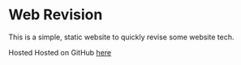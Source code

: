 # Web Revision

This is a simple, static website to quickly revise some website tech.

Hosted Hosted on GitHub [here](https://waimea-crtaylorwhitnell.github.io/300dtd-web-revision/website.html/)